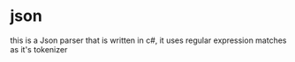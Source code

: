 # json

this is a Json parser that is written in c#, it uses regular expression matches as it's tokenizer
